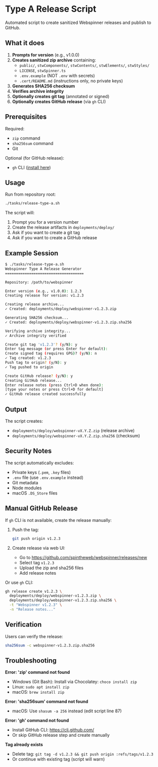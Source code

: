 # Type A Release Script

Automated script to create sanitized Webspinner releases and publish to GitHub.

## What it does

1. **Prompts for version** (e.g., v1.0.0)
2. **Creates sanitized zip archive** containing:
   - `public/`, `stwComponents/`, `stwContents/`, `stwElements/`, `stwStyles/`
   - `LICENSE`, `stwSpinner.ts`
   - `.env.example` (NOT `.env` with secrets)
   - `.cert/README.md` (instructions only, no private keys)
3. **Generates SHA256 checksum**
4. **Verifies archive integrity**
5. **Optionally creates git tag** (annotated or signed)
6. **Optionally creates GitHub release** (via `gh` CLI)

## Prerequisites

Required:
- `zip` command
- `sha256sum` command
- Git

Optional (for GitHub release):
- `gh` CLI ([install here](https://cli.github.com/))

## Usage

Run from repository root:

```bash
./tasks/release-type-a.sh
```

The script will:
1. Prompt you for a version number
2. Create the release artifacts in `deployments/deploy/`
3. Ask if you want to create a git tag
4. Ask if you want to create a GitHub release

## Example Session

```bash
$ ./tasks/release-type-a.sh
Webspinner Type A Release Generator
====================================

Repository: /path/to/webspinner

Enter version (e.g., v1.0.0): 1.2.3
Creating release for version: v1.2.3

Creating release archive...
✓ Created: deployments/deploy/webspinner-v1.2.3.zip

Generating SHA256 checksum...
✓ Created: deployments/deploy/webspinner-v1.2.3.zip.sha256

Verifying archive integrity...
✓ Archive integrity verified

Create git tag 'v1.2.3'? (y/N): y
Enter tag message (or press Enter for default): 
Create signed tag (requires GPG)? (y/N): n
✓ Tag created: v1.2.3
Push tag to origin? (y/N): y
✓ Tag pushed to origin

Create GitHub release? (y/N): y
Creating GitHub release...
Enter release notes (press Ctrl+D when done):
[type your notes or press Ctrl+D for default]
✓ GitHub release created successfully
```

## Output

The script creates:
- `deployments/deploy/webspinner-vX.Y.Z.zip` (release archive)
- `deployments/deploy/webspinner-vX.Y.Z.zip.sha256` (checksum)

## Security Notes

The script automatically excludes:
- Private keys (`.pem`, `.key` files)
- `.env` file (use `.env.example` instead)
- Git metadata
- Node modules
- macOS `.DS_Store` files

## Manual GitHub Release

If `gh` CLI is not available, create the release manually:

1. Push the tag:
   ```bash
   git push origin v1.2.3
   ```

2. Create release via web UI:
   - Go to https://github.com/spintheweb/webspinner/releases/new
   - Select tag `v1.2.3`
   - Upload the zip and sha256 files
   - Add release notes

Or use `gh` CLI:
```bash
gh release create v1.2.3 \
  deployments/deploy/webspinner-v1.2.3.zip \
  deployments/deploy/webspinner-v1.2.3.zip.sha256 \
  -t "Webspinner v1.2.3" \
  -n "Release notes..."
```

## Verification

Users can verify the release:

```bash
sha256sum -c webspinner-v1.2.3.zip.sha256
```

## Troubleshooting

**Error: 'zip' command not found**
- Windows (Git Bash): Install via Chocolatey: `choco install zip`
- Linux: `sudo apt install zip`
- macOS: `brew install zip`

**Error: 'sha256sum' command not found**
- macOS: Use `shasum -a 256` instead (edit script line 87)

**Error: 'gh' command not found**
- Install GitHub CLI: https://cli.github.com/
- Or skip GitHub release step and create manually

**Tag already exists**
- Delete tag: `git tag -d v1.2.3 && git push origin :refs/tags/v1.2.3`
- Or continue with existing tag (script will warn)
